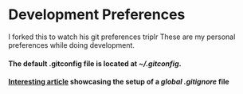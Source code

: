 # Development Preferences
I forked this to watch his git preferences
triplr
These are my personal preferences while doing development.

#### The default .gitconfig file is located at *~/.gitconfig*.
#### [Interesting article](http://digitalfortress.tech/tricks/creating-a-global-gitignore/) showcasing the setup of a *global .gitignore* file
